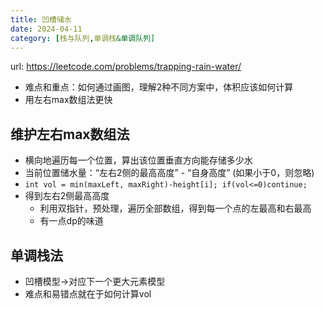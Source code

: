 ```yaml
---
title: 凹槽储水
date: 2024-04-11
category: [栈与队列,单调栈&单调队列]
---
```


url: https://leetcode.com/problems/trapping-rain-water/



- 难点和重点：如何通过画图，理解2种不同方案中，体积应该如何计算
- 用左右max数组法更快



## 维护左右max数组法

- 横向地遍历每一个位置，算出该位置垂直方向能存储多少水
- 当前位置储水量：“左右2侧的最高高度” - “自身高度” (如果小于0，则忽略)
- `int vol = min(maxLeft, maxRight)-height[i]; if(vol<=0)continue;`
- 得到左右2侧最高高度
  - 利用双指针，预处理，遍历全部数组，得到每一个点的左最高和右最高
  - 有一点dp的味道



## 单调栈法

- 凹槽模型->对应下一个更大元素模型
- 难点和易错点就在于如何计算vol



